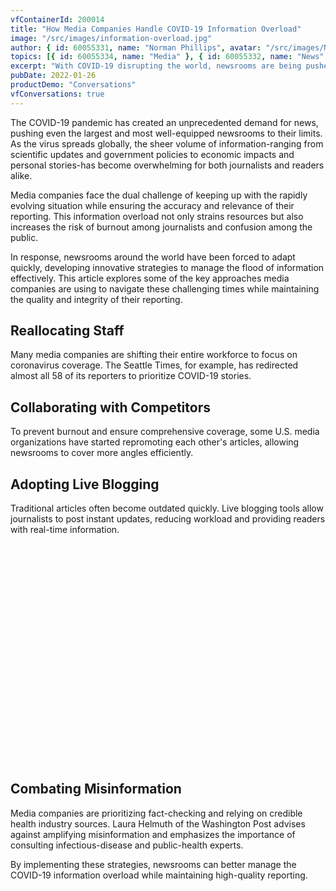 ```yaml
---
vfContainerId: 200014
title: "How Media Companies Handle COVID-19 Information Overload"
image: "/src/images/information-overload.jpg"
author: { id: 60055331, name: "Norman Phillips", avatar: "/src/images/NormanPhillips.jpg" }
topics: [{ id: 60055334, name: "Media" }, { id: 60055332, name: "News" }]
excerpt: "With COVID-19 disrupting the world, newsrooms are being pushed to their limits. This article explores effective methods for managing the overwhelming amount of coronavirus information while maintaining quality reporting."
pubDate: 2022-01-26
productDemo: "Conversations"
vfConversations: true
---
```


The COVID-19 pandemic has created an unprecedented demand for news, pushing even the largest and most well-equipped newsrooms to their limits. As the virus spreads globally, the sheer volume of information-ranging from scientific updates and government policies to economic impacts and personal stories-has become overwhelming for both journalists and readers alike.

Media companies face the dual challenge of keeping up with the rapidly evolving situation while ensuring the accuracy and relevance of their reporting. This information overload not only strains resources but also increases the risk of burnout among journalists and confusion among the public.

<div class="viafoura not-prose h-[587px] min-[621px]:h-[288px]">
  <vf-conversation-starter target="vf-conversations-container"></vf-conversation-starter>
</div>

In response, newsrooms around the world have been forced to adapt quickly, developing innovative strategies to manage the flood of information effectively. This article explores some of the key approaches media companies are using to navigate these challenging times while maintaining the quality and integrity of their reporting.

## Reallocating Staff

Many media companies are shifting their entire workforce to focus on coronavirus coverage. The Seattle Times, for example, has redirected almost all 58 of its reporters to prioritize COVID-19 stories.

## Collaborating with Competitors

To prevent burnout and ensure comprehensive coverage, some U.S. media organizations have started repromoting each other's articles, allowing newsrooms to cover more angles efficiently.

## Adopting Live Blogging

Traditional articles often become outdated quickly. Live blogging tools allow journalists to post instant updates, reducing workload and providing readers with real-time information.

<div class="viafoura not-prose h-[635px] min-[780px]:h-[351px]" style="min-height: 351px">
  <vf-content-recirculation
    title="Trending Conversations"
    limit="5"
    days-published="1"
    trend-window="1"
    sort="comments"
  ></vf-content-recirculation>
</div>

## Combating Misinformation

Media companies are prioritizing fact-checking and relying on credible health industry sources. Laura Helmuth of the Washington Post advises against amplifying misinformation and emphasizes the importance of consulting infectious-disease and public-health experts.

By implementing these strategies, newsrooms can better manage the COVID-19 information overload while maintaining high-quality reporting.
